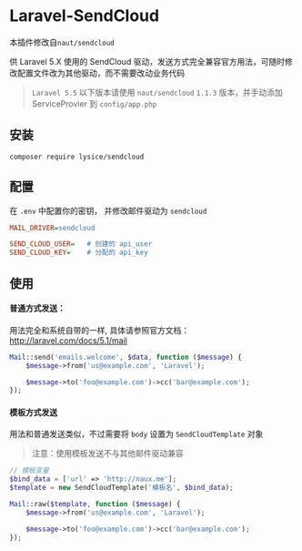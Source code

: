 # Laravel-SendCloud
本插件修改自`naut/sendcloud`

供 Laravel 5.X 使用的 SendCloud 驱动，发送方式完全兼容官方用法，可随时修改配置文件改为其他驱动，而不需要改动业务代码

> `Laravel 5.5` 以下版本请使用 `naut/sendcloud` `1.1.3` 版本，并手动添加 ServiceProvier  到 `config/app.php`

## 安装

```
composer require lysice/sendcloud
```

## 配置

在 `.env` 中配置你的密钥， 并修改邮件驱动为 `sendcloud`

```ini
MAIL_DRIVER=sendcloud

SEND_CLOUD_USER=   # 创建的 api_user
SEND_CLOUD_KEY=    # 分配的 api_key
```

## 使用

#### 普通方式发送：
用法完全和系统自带的一样, 具体请参照官方文档： http://laravel.com/docs/5.1/mail

```php
Mail::send('emails.welcome', $data, function ($message) {
    $message->from('us@example.com', 'Laravel');

    $message->to('foo@example.com')->cc('bar@example.com');
});
```

#### 模板方式发送
用法和普通发送类似，不过需要将 `body` 设置为 `SendCloudTemplate` 对象

>  注意：使用模板发送不与其他邮件驱动兼容

```php
// 模板变量
$bind_data = ['url' => 'http://naux.me'];
$template = new SendCloudTemplate('模板名', $bind_data);

Mail::raw($template, function ($message) {
    $message->from('us@example.com', 'Laravel');

    $message->to('foo@example.com')->cc('bar@example.com');
});
```
